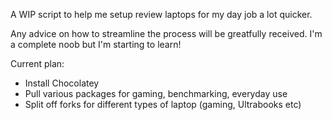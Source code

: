 A WIP script to help me setup review laptops for my day job a lot quicker. 

Any advice on how to streamline the process will be greatfully received. I'm a complete noob but I'm starting to learn!

Current plan: 

- Install Chocolatey
- Pull various packages for gaming, benchmarking, everyday use
- Split off forks for different types of laptop (gaming, Ultrabooks etc)
<!--stackedit_data:
eyJoaXN0b3J5IjpbMTA3Mjk3Mjk5NV19
-->